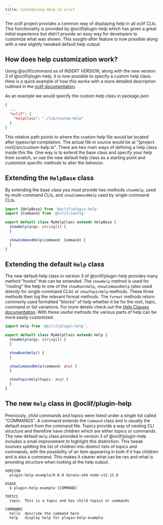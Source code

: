 ```yaml
---
title: Customizing Help in oclif
---
```


The oclif project provides a common way of displaying help in all oclif CLIs. This functionality is provided by @oclif/plugin-help which has given a great initial experience but didn’t provide an easy way for developers to customize what was shown. This sought-after feature is now possible along with a new slightly tweaked default help output.

## How does help customization work?
Using @oclif/command as of *INSERT VERSION*, along with the new version 3 of @oclif/plugin-help, it is now possible to specify a custom help class. Here is a quick example of how this works with a more detailed description outlined in the [oclif documentation](https://oclif.io/docs/help_classes).

As an example we would specify the custom help class in package.json

```json
{
  ...
  "oclif": {
    "helpClass": "./lib/custom-help"
  }
}
```

This relative path points to where the custom help file would be located after typescript compilation. The actual file in source would be at "[project root]/src/custom-help.ts". There are two main ways of defining a help class inside this file. One way is to extend the base class and specify your help from scratch, or use the new default help class as a starting point and customize specific methods to alter the behavior.

## Extending the `HelpBase` class
By extending the base class you must provide two methods `showHelp`, used by multi-command CLIs, and `showCommandHelp` used by single-command CLIs.

```typescript
import {HelpBase} from '@oclif/plugin-help'
import {Command} from '@oclif/config'

export default class MyHelpClass extends HelpBase {
  showHelp(args: string[]) {
  }

  showCommandHelp(command: Command) {
  }
}
```

## Extending the default `Help` class
The new default help class in version 3 of @oclif/plugin-help provides many method “hooks” that can be extended. The `showHelp` method is used for "routing" the help to one of the `showRootHelp`, `showCommandHelp` (also used directly for single-command CLIs) or `showTopicHelp` methods. These three methods then log the relevant format methods. The `format` methods return commonly used formatted "blocks" of help whether it be for the root, topic, command or list variations. For more details check out the [Help Classes documentation](https://oclif.io/docs/help_classes). With these useful methods the various parts of help can be more easily customized.

```typescript
import Help from '@oclif/plugin-help';

export default class MyHelpClass extends Help {
  showHelp(args: string[]) {
  }

  showRootHelp() {
  }

  showCommandHelp(command: any) {
  }

  showTopicHelp(topic: any) {
  }
}
```

## The new `Help` class in @oclif/plugin-help
Previously, child commands and topics were listed under a single list called "COMMANDS". A command extends the `Command` class and is usually the default export from the command file. Topics provide a way of nesting CLI structure and therefore have children which are either topics or commands. The new default `Help` class provided in version 3 of @oclif/plugin-help includes a small improvement to highlight this distinction. This tweak involves splitting the list of children into distinct lists of topics and commands, with the possibility of an item appearing in both if it has children and is also a command. This makes it clearer what can be ran and what is providing structure when looking at the help output.

```
VERSION
  plugin-help-example/0.0.0 darwin-x64 node-v12.12.0

USAGE
  $ plugin-help-example [COMMAND]

TOPICS
  topic  This is a topic and has child topics or commands

COMMANDS
  hello  describe the command here
  help   display help for plugin-help-example
```
